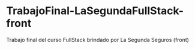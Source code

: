 # TrabajoFinal-LaSegundaFullStack-front
Trabajo final del curso FullStack brindado por La Segunda Seguros (front)

